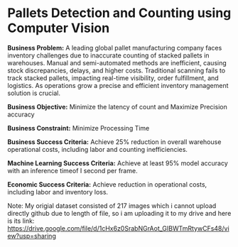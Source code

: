 # Pallets Detection and Counting using Computer Vision

**Business Problem:** A leading global pallet manufacturing company faces inventory challenges due to inaccurate counting of stacked pallets in warehouses. Manual and semi-automated methods are inefficient, causing stock discrepancies, delays, and higher costs. Traditional scanning fails to track stacked pallets, impacting real-time visibility, order fulfillment, and logistics. As operations grow a precise and efficient inventory management solution is crucial.

**Business Objective:** Minimize the latency of count and Maximize Precision accuracy

**Business Constraint:** Minimize Processing Time


**Business Success Criteria:** Achieve 25% reduction in overall warehouse operational costs, including labor and counting inefficiencies.

**Machine Learning Success Criteria:** Achieve at least 95% model accuracy with an inference timeof I second per frame.

**Economic Success Criteria:** Achieve reduction in operational costs, including labor and inventory loss.


Note: My origial dataset consisted of 217 images which i cannot upload directly github due to length of file, so i am uploading it to my drive and here is its link: https://drive.google.com/file/d/1cHx6z0SrabNGrAot_GIBWTmRtywCFs48/view?usp=sharing

